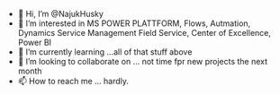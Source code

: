 - 👋 Hi, I’m @NajukHusky
- 👀 I’m interested in MS POWER PLATTFORM, Flows, Autmation, Dynamics Service Management Field Service, Center of Excellence, Power BI
- 🌱 I’m currently learning ...all of that stuff above
- 💞️ I’m looking to collaborate on ... not time fpr new projects the next month
- 📫 How to reach me ... hardly.

<!---
NajukHusky/NajukHusky is a ✨ special ✨ repository because its `README.md` (this file) appears on your GitHub profile.
You can click the Preview link to take a look at your changes.
--->
